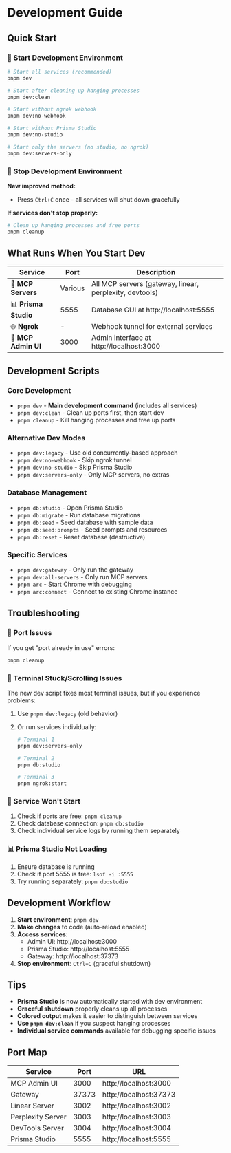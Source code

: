 # Development Guide

## Quick Start

### 🚀 Start Development Environment

```bash
# Start all services (recommended)
pnpm dev

# Start after cleaning up hanging processes
pnpm dev:clean

# Start without ngrok webhook
pnpm dev:no-webhook

# Start without Prisma Studio
pnpm dev:no-studio

# Start only the servers (no studio, no ngrok)
pnpm dev:servers-only
```

### 🛑 Stop Development Environment

**New improved method:**

- Press `Ctrl+C` once - all services will shut down gracefully

**If services don't stop properly:**

```bash
# Clean up hanging processes and free ports
pnpm cleanup
```

## What Runs When You Start Dev

| Service              | Port    | Description                                             |
| -------------------- | ------- | ------------------------------------------------------- |
| 🚀 **MCP Servers**   | Various | All MCP servers (gateway, linear, perplexity, devtools) |
| 📊 **Prisma Studio** | 5555    | Database GUI at http://localhost:5555                   |
| 🌐 **Ngrok**         | -       | Webhook tunnel for external services                    |
| 🎨 **MCP Admin UI**  | 3000    | Admin interface at http://localhost:3000                |

## Development Scripts

### Core Development

- `pnpm dev` - **Main development command** (includes all services)
- `pnpm dev:clean` - Clean up ports first, then start dev
- `pnpm cleanup` - Kill hanging processes and free up ports

### Alternative Dev Modes

- `pnpm dev:legacy` - Use old concurrently-based approach
- `pnpm dev:no-webhook` - Skip ngrok tunnel
- `pnpm dev:no-studio` - Skip Prisma Studio
- `pnpm dev:servers-only` - Only MCP servers, no extras

### Database Management

- `pnpm db:studio` - Open Prisma Studio
- `pnpm db:migrate` - Run database migrations
- `pnpm db:seed` - Seed database with sample data
- `pnpm db:seed:prompts` - Seed prompts and resources
- `pnpm db:reset` - Reset database (destructive)

### Specific Services

- `pnpm dev:gateway` - Only run the gateway
- `pnpm dev:all-servers` - Only run MCP servers
- `pnpm arc` - Start Chrome with debugging
- `pnpm arc:connect` - Connect to existing Chrome instance

## Troubleshooting

### 🔧 Port Issues

If you get "port already in use" errors:

```bash
pnpm cleanup
```

### 🔄 Terminal Stuck/Scrolling Issues

The new dev script fixes most terminal issues, but if you experience problems:

1. Use `pnpm dev:legacy` (old behavior)
2. Or run services individually:

   ```bash
   # Terminal 1
   pnpm dev:servers-only

   # Terminal 2
   pnpm db:studio

   # Terminal 3
   pnpm ngrok:start
   ```

### 🐛 Service Won't Start

1. Check if ports are free: `pnpm cleanup`
2. Check database connection: `pnpm db:studio`
3. Check individual service logs by running them separately

### 📊 Prisma Studio Not Loading

1. Ensure database is running
2. Check if port 5555 is free: `lsof -i :5555`
3. Try running separately: `pnpm db:studio`

## Development Workflow

1. **Start environment**: `pnpm dev`
2. **Make changes** to code (auto-reload enabled)
3. **Access services**:
   - Admin UI: http://localhost:3000
   - Prisma Studio: http://localhost:5555
   - Gateway: http://localhost:37373
4. **Stop environment**: `Ctrl+C` (graceful shutdown)

## Tips

- **Prisma Studio** is now automatically started with dev environment
- **Graceful shutdown** properly cleans up all processes
- **Colored output** makes it easier to distinguish between services
- **Use `pnpm dev:clean`** if you suspect hanging processes
- **Individual service commands** available for debugging specific issues

## Port Map

| Service           | Port  | URL                    |
| ----------------- | ----- | ---------------------- |
| MCP Admin UI      | 3000  | http://localhost:3000  |
| Gateway           | 37373 | http://localhost:37373 |
| Linear Server     | 3002  | http://localhost:3002  |
| Perplexity Server | 3003  | http://localhost:3003  |
| DevTools Server   | 3004  | http://localhost:3004  |
| Prisma Studio     | 5555  | http://localhost:5555  |
